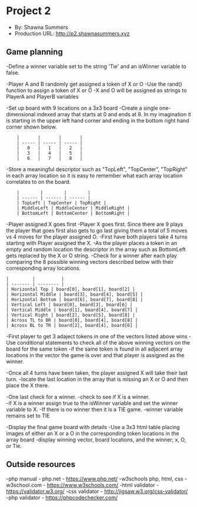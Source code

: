 # Project 2
+ By: Shawna Summers
+ Production URL: <http://p2.shawnasummers.xyz>

## Game planning
-Define a winner variable set to the string 'Tie' and an isWinner variable to false.

-Player A and B randomly get assigned a token of X or O
    -Use the rand() function to assign a token of X or O 
    -X and O will be assigned as strings to PlayerA and PlayerB variables
    
-Set up board with 9 locations on a 3x3 board
    -Create a single one-dimensional indexed array that starts at 0 and ends at 8.  In my imagination it is starting in the upper left hand corner and ending in the bottom right hand corner shown below.
    
        |       |       |       |
        | ----- | ----- | ----- |
        |   0   |   1   |   2   |
        |   3   |   4   |   5   |
        |   6   |   7   |   8   |
    
   -Store a meaningful descriptor such as "TopLeft", "TopCenter", "TopRight" in each array location so it is easy to remember what each array location correlates to on the board.
   
        |        |        |        |
        | ------ | ------ | ------ |
        | TopLeft | TopCenter | TopRight |
        | MiddleLeft | MiddleCenter | MiddleRight |
        | BottomLeft | BottomCenter | BottomRight |
   
-Player assigned X goes first
    -Player X goes first.  Since there are 9 plays the player that goes first also gets to go last giving them a total of 5 moves vs 4 moves for the player assigned O.
    -First have both players take 4 turns starting with Player assigned the X. 
    -As the player places a token in an empty and random location the descriptor in the array such as BottomLeft gets replaced by the X or O string.
    -Check for a winner after each play comparing the 8 possible winning vectors described below with their corresponding array locations.
    
    |         |          |
    | ------- | -------- |
    | Horizontal Top | board[0], board[1], board[2] |
    | Horizontal Middle | board[3], board[4], board[5] |
    | Horizontal Bottom | board[6], board[7], board[8] |
    | Vertical Left | board[0], board[3], board[6] |
    | Vertical Middle | board[1], board[4], board[7] |
    | Vertical Right | board[2], board[5], board[8] |
    | Across TL to BR | board[0], board[4], board[8] |
    | Across BL to TR | board[2], board[4], board[6] |

-First player to get 3 adaject tokens in one of the vectors listed above wins
    -Use conditional statements to check all of the above winning vectors on the board for the same token
    -if the same token is found in all adjacent array locations in the vector the game is over and that player is assigned as the winner.

-Once all 4 turns have been taken, the player assigned X will take their last turn.
    -locate the last location in the array that is missing an X or O and then place the X there.
    

-One last check for a winner.
    -check to see if X is a winner.  
    -if X is a winner assign true to the isWinner variable and set the winner variable to X.
    -If there is no winner then it is a TIE game.
    -winner variable remains set to TIE
    
-Display the final game board with details
    -Use a 3x3 html table placing images of either an X or a O in the corresponding token locations in the array board 
    -display winning vector, board locations, and the winner; x, O, or Tie.



## Outside resources

-php manual - php.net - https://www.php.net/
-w3schools php, html, css - w3school.com - https://www.w3schools.com/
-html validator - https://validator.w3.org/
-css validator - http://jigsaw.w3.org/css-validator/
-php validator - https://phpcodechecker.com/